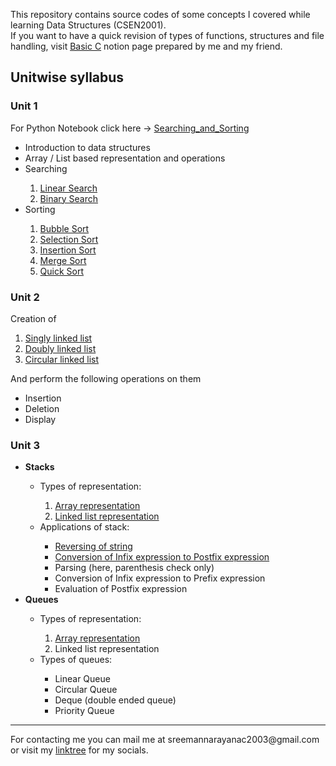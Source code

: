 This repository contains source codes of some concepts I covered while learning Data Structures (CSEN2001).  
If you want to have a quick revision of types of functions, structures and file handling, visit [Basic C](https://sreemannarayana15.notion.site/C-c10ee5c5d03144a3852b74e72d8d8359) notion page prepared by me and my friend.  

## Unitwise syllabus
### Unit 1
For Python Notebook click here -> [Searching_and_Sorting](https://github.com/sreemannarayanac/Data-Structures-CSEN2001/blob/main/Searching_and_Sorting.ipynb)
<ul>
  <li>Introduction to data structures</li>
  <li>Array / List based representation and operations</li>
  <li>Searching</li>
  <ol>
    <li><a href="https://github.com/sreemannarayanac/Data-Structures-CSEN2001/blob/main/searchingAndSorting/linearSearch.c">Linear Search</a></li>
    <li><a href="https://github.com/sreemannarayanac/Data-Structures-CSEN2001/blob/main/searchingAndSorting/binarySearch.c">Binary Search</a></li>
  </ol>
  <li>Sorting</li>
  <ol>
    <li><a href="https://github.com/sreemannarayanac/Data-Structures-CSEN2001/blob/main/searchingAndSorting/bubbleSort.c">Bubble Sort</a></li>
    <li><a href="https://github.com/sreemannarayanac/Data-Structures-CSEN2001/blob/main/searchingAndSorting/selectionSort.c">Selection Sort</a></li>
    <li><a href="https://github.com/sreemannarayanac/Data-Structures-CSEN2001/blob/main/searchingAndSorting/insertionSort.c">Insertion Sort</a></li>
    <li><a href="https://github.com/sreemannarayanac/Data-Structures-CSEN2001/blob/main/searchingAndSorting/mergeSort.c">Merge Sort</a></li>
    <li><a href="https://github.com/sreemannarayanac/Data-Structures-CSEN2001/blob/main/searchingAndSorting/quickSort.c">Quick Sort</a></li>
  </ol>
</ul>

### Unit 2
Creation of 
<ol>
  <li><a href="https://github.com/sreemannarayanac/Data-Structures-CSEN2001/blob/main/linkedLists/linkedList.c">Singly linked list</a></li>
  <li><a href="https://github.com/sreemannarayanac/Data-Structures-CSEN2001/blob/main/linkedLists/doublyLinkedList.c">Doubly linked list</a></li>
  <li><a href="https://github.com/sreemannarayanac/Data-Structures-CSEN2001/blob/main/linkedLists/circularLinkedList.c">Circular linked list</a></li>
</ol>
And perform the following operations on them
<ul>
  <li>Insertion</li>
  <li>Deletion</li>
  <li>Display</li>
</ul>

### Unit 3
<ul>
  <li><strong>Stacks</strong></li>
  <ul>
    <li>Types of representation:</li>
    <ol>
      <li><a href="https://github.com/sreemannarayanac/Data-Structures-CSEN2001/blob/main/stacksQueues/arrayStack.c">Array representation</a></li>
      <li><a href="https://github.com/sreemannarayanac/Data-Structures-CSEN2001/blob/main/stacksQueues/linkedStack.c">Linked list representation</a></li>
    </ol>
    <li>Applications of stack:</li>
    <ul>
      <li><a href="https://github.com/sreemannarayanac/Data-Structures-CSEN2001/blob/main/stacksQueues/reverseString.c">Reversing of string</a></li>
      <li><a href="https://github.com/sreemannarayanac/Data-Structures-CSEN2001/blob/main/stacksQueues/infixPostfix.c">Conversion of Infix expression to Postfix expression</a></li>
      <li>Parsing (here, parenthesis check only)</li>
      <li>Conversion of Infix expression to Prefix expression</li>
      <li>Evaluation of Postfix expression</li>
    </ul>
  </ul>
  
  <li><strong>Queues</strong></li>
  <ul>
    <li>Types of representation:</li>
    <ol>
      <li><a href="https://github.com/sreemannarayanac/Data-Structures-CSEN2001/blob/main/stacksQueues/linearQueue.c">Array representation</a></li>
      <li>Linked list representation</li>
    </ol>
    <li>Types of queues:</li>
    <ul>
      <li>Linear Queue</li>
      <li>Circular Queue</li>
      <li>Deque (double ended queue)</li>
      <li>Priority Queue</li>
    </ul>
  </ul>
</ul>
<hr>
For contacting me you can mail me at sreemannarayanac2003@gmail.com or visit my <a href="https://linktr.ee/Sreemannarayana">linktree</a> for my socials.